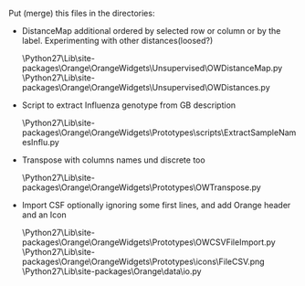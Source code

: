 Put (merge) this files in the directories:

- DistanceMap additional ordered by selected row or column or by the label.
Experimenting with other distances(loosed?)

    \Python27\Lib\site-packages\Orange\OrangeWidgets\Unsupervised\OWDistanceMap.py
    \Python27\Lib\site-packages\Orange\OrangeWidgets\Unsupervised\OWDistances.py
	
- Script to extract Influenza genotype from GB description

    \Python27\Lib\site-packages\Orange\OrangeWidgets\Prototypes\scripts\ExtractSampleNamesInflu.py
	
- Transpose with columns names und discrete too

    \Python27\Lib\site-packages\Orange\OrangeWidgets\Prototypes\OWTranspose.py

- Import CSF optionally ignoring some first lines, and add Orange header and an Icon

    \Python27\Lib\site-packages\Orange\OrangeWidgets\Prototypes\OWCSVFileImport.py
    \Python27\Lib\site-packages\Orange\OrangeWidgets\Prototypes\icons\FileCSV.png
    \Python27\Lib\site-packages\Orange\data\io.py
